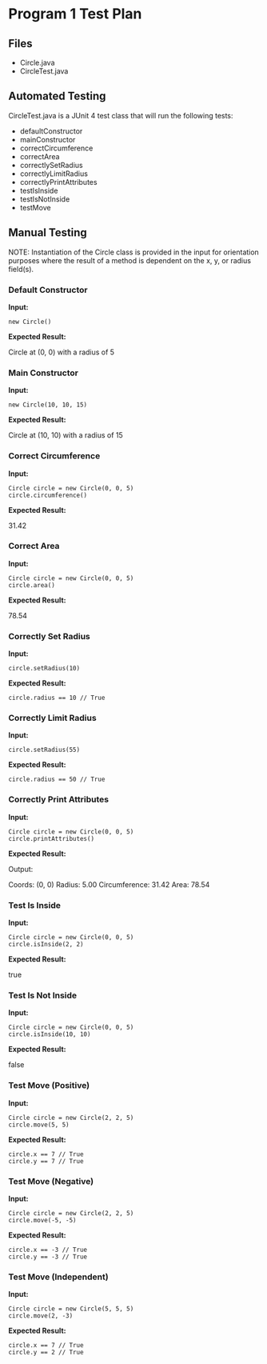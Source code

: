 # Program 1 Test Plan

## Files
- Circle.java
- CircleTest.java

## Automated Testing
CircleTest.java is a JUnit 4 test class that will run the following tests:
- defaultConstructor
- mainConstructor
- correctCircumference
- correctArea
- correctlySetRadius
- correctlyLimitRadius
- correctlyPrintAttributes
- testIsInside
- testIsNotInside
- testMove

## Manual Testing

NOTE: Instantiation of the Circle class is provided in the input for orientation purposes where the result
of a method is dependent on the x, y, or radius field(s).

### Default Constructor

**Input:**

```
new Circle()
```

**Expected Result:**

Circle at (0, 0) with a radius of 5


### Main Constructor

**Input:**

```
new Circle(10, 10, 15)
```

**Expected Result:**

Circle at (10, 10) with a radius of 15


### Correct Circumference

**Input:**

```
Circle circle = new Circle(0, 0, 5)
circle.circumference()
```

**Expected Result:**

31.42


### Correct Area

**Input:**

```
Circle circle = new Circle(0, 0, 5)
circle.area()
```

**Expected Result:**

78.54


### Correctly Set Radius

**Input:**

```
circle.setRadius(10)
```

**Expected Result:**

```
circle.radius == 10 // True
```


### Correctly Limit Radius

**Input:**

```
circle.setRadius(55)
```

**Expected Result:**

```
circle.radius == 50 // True
```


### Correctly Print Attributes

**Input:**

```
Circle circle = new Circle(0, 0, 5)
circle.printAttributes()
```

**Expected Result:**

Output:

Coords: (0, 0)
Radius: 5.00
Circumference: 31.42
Area: 78.54


### Test Is Inside

**Input:**

```
Circle circle = new Circle(0, 0, 5)
circle.isInside(2, 2)
```

**Expected Result:**

true


### Test Is Not Inside

**Input:**

```
Circle circle = new Circle(0, 0, 5)
circle.isInside(10, 10)
```

**Expected Result:**

false


### Test Move (Positive)

**Input:**

```
Circle circle = new Circle(2, 2, 5)
circle.move(5, 5)
```

**Expected Result:**

```
circle.x == 7 // True
circle.y == 7 // True
```


### Test Move (Negative)

**Input:**

```
Circle circle = new Circle(2, 2, 5)
circle.move(-5, -5)
```

**Expected Result:**

```
circle.x == -3 // True
circle.y == -3 // True
```


### Test Move (Independent)

**Input:**

```
Circle circle = new Circle(5, 5, 5)
circle.move(2, -3)
```

**Expected Result:**

```
circle.x == 7 // True
circle.y == 2 // True
```